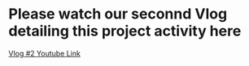 # Please watch our seconnd Vlog detailing this project activity here

[Vlog #2 Youtube Link](https://www.youtube.com/watch?v=gjdqgKdcavM)
